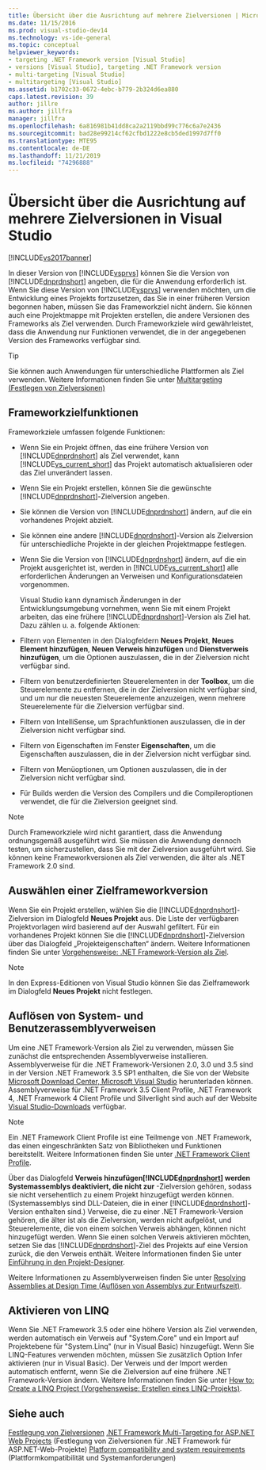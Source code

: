 ```yaml
---
title: Übersicht über die Ausrichtung auf mehrere Zielversionen | Microsoft-Dokumentation
ms.date: 11/15/2016
ms.prod: visual-studio-dev14
ms.technology: vs-ide-general
ms.topic: conceptual
helpviewer_keywords:
- targeting .NET Framework version [Visual Studio]
- versions [Visual Studio], targeting .NET Framework version
- multi-targeting [Visual Studio]
- multitargeting [Visual Studio]
ms.assetid: b1702c33-0672-4ebc-b779-2b324d6ea880
caps.latest.revision: 39
author: jillre
ms.author: jillfra
manager: jillfra
ms.openlocfilehash: 6a816981b41dd8ca2a2119bbd99c776c6a7e2436
ms.sourcegitcommit: bad28e99214cf62cfbd1222e8cb5ded1997d7ff0
ms.translationtype: MTE95
ms.contentlocale: de-DE
ms.lasthandoff: 11/21/2019
ms.locfileid: "74296888"
---
```

# <a name="visual-studio-multi-targeting-overview"></a>Übersicht über die Ausrichtung auf mehrere Zielversionen in Visual Studio
[!INCLUDE[vs2017banner](../includes/vs2017banner.md)]

In dieser Version von [!INCLUDE[vsprvs](../includes/vsprvs-md.md)] können Sie die Version von [!INCLUDE[dnprdnshort](../includes/dnprdnshort-md.md)] angeben, die für die Anwendung erforderlich ist. Wenn Sie diese Version von [!INCLUDE[vsprvs](../includes/vsprvs-md.md)] verwenden möchten, um die Entwicklung eines Projekts fortzusetzen, das Sie in einer früheren Version begonnen haben, müssen Sie das Frameworkziel nicht ändern. Sie können auch eine Projektmappe mit Projekten erstellen, die andere Versionen des Frameworks als Ziel verwenden. Durch Frameworkziele wird gewährleistet, dass die Anwendung nur Funktionen verwendet, die in der angegebenen Version des Frameworks verfügbar sind.

> [!TIP]
> Sie können auch Anwendungen für unterschiedliche Plattformen als Ziel verwenden. Weitere Informationen finden Sie unter [Multitargeting (Festlegen von Zielversionen)](../msbuild/msbuild-multitargeting-overview.md)

## <a name="framework-targeting-features"></a>Frameworkzielfunktionen
 Frameworkziele umfassen folgende Funktionen:

- Wenn Sie ein Projekt öffnen, das eine frühere Version von [!INCLUDE[dnprdnshort](../includes/dnprdnshort-md.md)] als Ziel verwendet, kann [!INCLUDE[vs_current_short](../includes/vs-current-short-md.md)] das Projekt automatisch aktualisieren oder das Ziel unverändert lassen.

- Wenn Sie ein Projekt erstellen, können Sie die gewünschte [!INCLUDE[dnprdnshort](../includes/dnprdnshort-md.md)]-Zielversion angeben.

- Sie können die Version von [!INCLUDE[dnprdnshort](../includes/dnprdnshort-md.md)] ändern, auf die ein vorhandenes Projekt abzielt.

- Sie können eine andere [!INCLUDE[dnprdnshort](../includes/dnprdnshort-md.md)]-Version als Zielversion für unterschiedliche Projekte in der gleichen Projektmappe festlegen.

- Wenn Sie die Version von [!INCLUDE[dnprdnshort](../includes/dnprdnshort-md.md)] ändern, auf die ein Projekt ausgerichtet ist, werden in [!INCLUDE[vs_current_short](../includes/vs-current-short-md.md)] alle erforderlichen Änderungen an Verweisen und Konfigurationsdateien vorgenommen.

  Visual Studio kann dynamisch Änderungen in der Entwicklungsumgebung vornehmen, wenn Sie mit einem Projekt arbeiten, das eine frühere [!INCLUDE[dnprdnshort](../includes/dnprdnshort-md.md)]-Version als Ziel hat. Dazu zählen u. a. folgende Aktionen:

- Filtern von Elementen in den Dialogfeldern **Neues Projekt**, **Neues Element hinzufügen**, **Neuen Verweis hinzufügen** und **Dienstverweis hinzufügen**, um die Optionen auszulassen, die in der Zielversion nicht verfügbar sind.

- Filtern von benutzerdefinierten Steuerelementen in der **Toolbox**, um die Steuerelemente zu entfernen, die in der Zielversion nicht verfügbar sind, und um nur die neuesten Steuerelemente anzuzeigen, wenn mehrere Steuerelemente für die Zielversion verfügbar sind.

- Filtern von IntelliSense, um Sprachfunktionen auszulassen, die in der Zielversion nicht verfügbar sind.

- Filtern von Eigenschaften im Fenster **Eigenschaften**, um die Eigenschaften auszulassen, die in der Zielversion nicht verfügbar sind.

- Filtern von Menüoptionen, um Optionen auszulassen, die in der Zielversion nicht verfügbar sind.

- Für Builds werden die Version des Compilers und die Compileroptionen verwendet, die für die Zielversion geeignet sind.

> [!NOTE]
> Durch Frameworkziele wird nicht garantiert, dass die Anwendung ordnungsgemäß ausgeführt wird. Sie müssen die Anwendung dennoch testen, um sicherzustellen, dass Sie mit der Zielversion ausgeführt wird. Sie können keine Frameworkversionen als Ziel verwenden, die älter als .NET Framework 2.0 sind.

## <a name="selecting-a-target-framework-version"></a>Auswählen einer Zielframeworkversion
 Wenn Sie ein Projekt erstellen, wählen Sie die [!INCLUDE[dnprdnshort](../includes/dnprdnshort-md.md)]-Zielversion im Dialogfeld **Neues Projekt** aus. Die Liste der verfügbaren Projektvorlagen wird basierend auf der Auswahl gefiltert. Für ein vorhandenes Projekt können Sie die [!INCLUDE[dnprdnshort](../includes/dnprdnshort-md.md)]-Zielversion über das Dialogfeld „Projekteigenschaften“ ändern. Weitere Informationen finden Sie unter [Vorgehensweise: .NET Framework-Version als Ziel](../ide/how-to-target-a-version-of-the-dotnet-framework.md).

> [!NOTE]
> In den Express-Editionen von Visual Studio können Sie das Zielframework im Dialogfeld **Neues Projekt** nicht festlegen.

## <a name="resolving-system-and-user-assembly-references"></a>Auflösen von System- und Benutzerassemblyverweisen
 Um eine .NET Framework-Version als Ziel zu verwenden, müssen Sie zunächst die entsprechenden Assemblyverweise installieren. Assemblyverweise für die .NET Framework-Versionen 2.0, 3.0 und 3.5 sind in der Version .NET Framework 3.5 SP1 enthalten, die Sie von der Website [Microsoft Download Center, Microsoft Visual Studio](https://www.microsoft.com/download/details.aspx?id=25150) herunterladen können. Assemblyverweise für .NET Framework 3.5 Client Profile, .NET Framework 4, .NET Framework 4 Client Profile und Silverlight sind auch auf der Website [Visual Studio-Downloads](https://go.microsoft.com/fwlink/?LinkId=179687) verfügbar.

> [!NOTE]
> Ein .NET Framework Client Profile ist eine Teilmenge von .NET Framework, das einen eingeschränkten Satz von Bibliotheken und Funktionen bereitstellt. Weitere Informationen finden Sie unter [.NET Framework Client Profile](https://msdn.microsoft.com/library/f0219919-1f02-4588-8704-327a62fd91f1).

 Über das Dialogfeld **Verweis hinzufügen[!INCLUDE[dnprdnshort](../includes/dnprdnshort-md.md)] werden Systemassemblys deaktiviert, die nicht zur** -Zielversion gehören, sodass sie nicht versehentlich zu einem Projekt hinzugefügt werden können. (Systemassemblys sind DLL-Dateien, die in einer [!INCLUDE[dnprdnshort](../includes/dnprdnshort-md.md)]-Version enthalten sind.) Verweise, die zu einer .NET Framework-Version gehören, die älter ist als die Zielversion, werden nicht aufgelöst, und Steuerelemente, die von einem solchen Verweis abhängen, können nicht hinzugefügt werden. Wenn Sie einen solchen Verweis aktivieren möchten, setzen Sie das [!INCLUDE[dnprdnshort](../includes/dnprdnshort-md.md)]-Ziel des Projekts auf eine Version zurück, die den Verweis enthält.  Weitere Informationen finden Sie unter [Einführung in den Projekt-Designer](https://msdn.microsoft.com/898dd854-c98d-430c-ba1b-a913ce3c73d7).

 Weitere Informationen zu Assemblyverweisen finden Sie unter [Resolving Assemblies at Design Time (Auflösen von Assemblys zur Entwurfszeit)](../msbuild/resolving-assemblies-at-design-time.md).

## <a name="enabling-linq"></a>Aktivieren von LINQ
 Wenn Sie .NET Framework 3.5 oder eine höhere Version als Ziel verwenden, werden automatisch ein Verweis auf "System.Core" und ein Import auf Projektebene für "System.Linq" (nur in Visual Basic) hinzugefügt. Wenn Sie LINQ-Features verwenden möchten, müssen Sie zusätzlich Option Infer aktivieren (nur in Visual Basic). Der Verweis und der Import werden automatisch entfernt, wenn Sie die Zielversion auf eine frühere .NET Framework-Version ändern. Weitere Informationen finden Sie unter [How to: Create a LINQ Project (Vorgehensweise: Erstellen eines LINQ-Projekts)](https://msdn.microsoft.com/library/a929e653-09a3-44be-881f-68ca33f192b2).

## <a name="see-also"></a>Siehe auch
[Festlegung von Zielversionen](../msbuild/msbuild-multitargeting-overview.md)
[.NET Framework Multi-Targeting for ASP.NET Web Projects](https://msdn.microsoft.com/library/8b8145a9-62f6-4fc4-8a83-47b0487cbe76) (Festlegung von Zielversionen für .NET Framework für ASP.NET-Web-Projekte) 
[Platform compatibility and system requirements](/visualstudio/productinfo/vs2015-compatibility-vs) (Plattformkompatibilität und Systemanforderungen)
